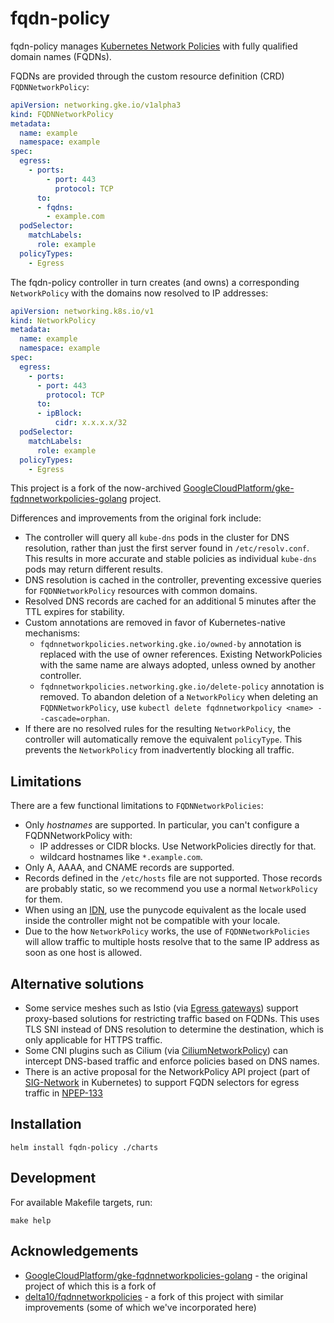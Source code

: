 # fqdn-policy

fqdn-policy manages [Kubernetes Network Policies](https://kubernetes.io/docs/concepts/services-networking/network-policies/) with fully qualified domain names (FQDNs).

FQDNs are provided through the custom resource definition (CRD) `FQDNNetworkPolicy`:

```yaml
apiVersion: networking.gke.io/v1alpha3
kind: FQDNNetworkPolicy
metadata:
  name: example
  namespace: example
spec:
  egress:
    - ports:
        - port: 443
          protocol: TCP
      to:
      - fqdns:
        - example.com
  podSelector:
    matchLabels:
      role: example
  policyTypes:
    - Egress
```

The fqdn-policy controller in turn creates (and owns) a corresponding `NetworkPolicy` with the domains now resolved to IP addresses:

```yaml
apiVersion: networking.k8s.io/v1
kind: NetworkPolicy
metadata:
  name: example
  namespace: example
spec:
  egress:
    - ports:
      - port: 443
        protocol: TCP
      to:
      - ipBlock:
          cidr: x.x.x.x/32
  podSelector:
    matchLabels:
      role: example
  policyTypes:
    - Egress
```

This project is a fork of the now-archived [GoogleCloudPlatform/gke-fqdnnetworkpolicies-golang](https://github.com/GoogleCloudPlatform/gke-fqdnnetworkpolicies-golang) project.

Differences and improvements from the original fork include:

- The controller will query all `kube-dns` pods in the cluster for DNS resolution, rather than just the first server found in `/etc/resolv.conf`.
This results in more accurate and stable policies as individual `kube-dns` pods may return different results.
- DNS resolution is cached in the controller, preventing excessive queries for `FQDNNetworkPolicy` resources with common domains.
- Resolved DNS records are cached for an additional 5 minutes after the TTL expires for stability.
- Custom annotations are removed in favor of Kubernetes-native mechanisms:
  - `fqdnnetworkpolicies.networking.gke.io/owned-by` annotation is replaced with the use of owner references.
  Existing NetworkPolicies with the same name are always adopted, unless owned by another controller.
  - `fqdnnetworkpolicies.networking.gke.io/delete-policy` annotation is removed.
  To abandon deletion of a `NetworkPolicy` when deleting an `FQDNNetworkPolicy`, use `kubectl delete fqdnnetworkpolicy <name> --cascade=orphan`.
- If there are no resolved rules for the resulting `NetworkPolicy`, the controller will automatically remove the equivalent `policyType`.
This prevents the `NetworkPolicy` from inadvertently blocking all traffic.

## Limitations

There are a few functional limitations to `FQDNNetworkPolicies`:

* Only *hostnames* are supported. In particular, you can't configure a FQDNNetworkPolicy with:
   * IP addresses or CIDR blocks. Use NetworkPolicies directly for that.
   * wildcard hostnames like `*.example.com`.
* Only A, AAAA, and CNAME records are supported.
* Records defined in the `/etc/hosts` file are not supported. Those records are probably static, so we recommend you use a normal `NetworkPolicy` for them.
* When using an [IDN](https://en.wikipedia.org/wiki/Internationalized_domain_name),
  use the punycode equivalent as the locale used inside the controller might not
  be compatible with your locale.
* Due to the how `NetworkPolicy` works, the use of `FQDNNetworkPolicies` will allow traffic to multiple hosts resolve that to the same IP address as soon as one host is allowed.

## Alternative solutions

- Some service meshes such as Istio (via [Egress gateways](https://istio.io/latest/docs/tasks/traffic-management/egress/egress-gateway/)) support proxy-based solutions for restricting traffic based on FQDNs.
This uses TLS SNI instead of DNS resolution to determine the destination, which is only applicable for HTTPS traffic.
- Some CNI plugins such as Cilium (via [CiliumNetworkPolicy](https://docs.cilium.io/en/stable/network/kubernetes/policy/#ciliumnetworkpolicy)) can intercept DNS-based traffic and enforce policies based on DNS names.
- There is an active proposal for the NetworkPolicy API project (part of [SIG-Network](https://github.com/kubernetes/community/tree/master/sig-network) in Kubernetes) to support FQDN selectors for egress traffic in [NPEP-133](https://github.com/kubernetes-sigs/network-policy-api/blob/main/npeps/npep-133-fqdn-egress-selector.md)

## Installation

```shell
helm install fqdn-policy ./charts
```

## Development

For available Makefile targets, run:

```shell
make help
```

## Acknowledgements

- [GoogleCloudPlatform/gke-fqdnnetworkpolicies-golang](https://github.com/GoogleCloudPlatform/gke-fqdnnetworkpolicies-golang) - the original project of which this is a fork of
- [delta10/fqdnnetworkpolicies](https://github.com/delta10/fqdnnetworkpolicies) - a fork of this project with similar improvements (some of which we've incorporated here)
